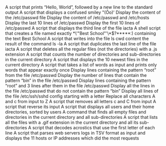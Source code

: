 A script that prints “Hello, World”, followed by a new line to the standard output
A script that displays a confused smiley "(Ôo)'
Display the content of the /etc/passwd file
Display the content of /etc/passwd and /etc/hosts
Display the last 10 lines of /etc/passwd
Display the first 10 lines of /etc/passwd
A script that displays the third line of the file iacta
A shell script that creates a file named exactly \*\\'"Best School"\'\\*$\?\*\*\*\*\*:) containing the text Best School
A script that writes into the file ls cwd content the result of the command ls -la
A script that duplicates the last line of the file iacta
A script that deletes all the regular files (not the directories) with a .js extension
A script that counts the number of directories and sub-directories in the current directory
A script that displays the 10 newest files in the current directory
A script that takes a list of words as input and prints only words that appear exactly once
Display lines containing the pattern “root” from the file /etc/passwd
Display the number of lines that contain the pattern “bin” in the file /etc/passwd
Display lines containing the pattern “root” and 3 lines after them in the file /etc/passwd
Display all the lines in the file /etc/passwd that do not contain the pattern “bin”
Display all lines of the file /etc/ssh/sshd config starting with a letter
Replace all characters A and c from input to Z
A script that removes all letters c and C from input
A script that reverse its input
A script that displays all users and their home directories, sorted by users
A command that finds all empty files and directories in the current directory and all sub-directories
A script that lists all the files with a .gif extension in the current directory and all its sub-directories
A script that decodes acrostics that use the first letter of each line
A script that parses web servers logs in TSV format as input and displays the 11 hosts or IP addresses which did the most requests 
